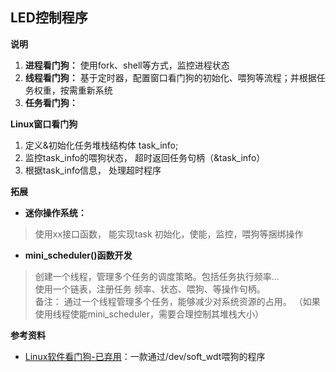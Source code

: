 ## LED控制程序
**说明**
1. **进程看门狗：** 使用fork、shell等方式，监控进程状态
2. **线程看门狗：** 基于定时器，配置窗口看门狗的初始化、喂狗等流程；并根据任务权重，按需重新系统
3. **任务看门狗：** 


**Linux窗口看门狗**
1. 定义&初始化任务堆栈结构体 task_info;
2. 监控task_info的喂狗状态， 超时返回任务句柄（&task_info）
3. 根据task_info信息， 处理超时程序



**拓展**
* **迷你操作系统：**
> 使用xx接口函数， 能实现task 初始化，使能，监控，喂狗等捆绑操作

* **mini_scheduler()函数开发** 
> 创建一个线程，管理多个任务的调度策略。包括任务执行频率...     
> 使用一个链表，注册任务 频率、状态、喂狗、等操作句柄。     
> 备注： 通过一个线程管理多个任务，能够减少对系统资源的占用。 （如果使用线程使能mini_scheduler，需要合理控制其堆栈大小）



**参考资料**    
* [Linux软件看门狗-已弃用](https://github.com/sunmingbao/soft-wdt)：一款通过/dev/soft_wdt喂狗的程序 
<!-- * [守护线程设计]()
* [MCU独立看门狗&窗口看门狗]()
* [fork监控]() -->